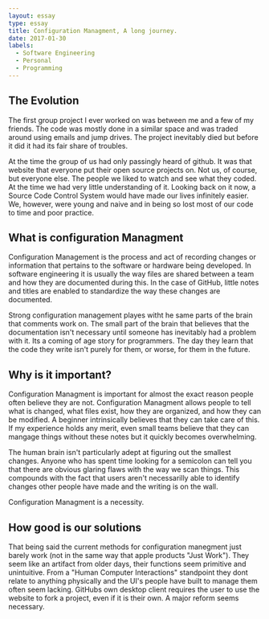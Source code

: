 ```yaml
---
layout: essay
type: essay
title: Configuration Managment, A long journey.
date: 2017-01-30
labels:
  - Software Engineering
  - Personal
  - Programming
---
```


## The Evolution

The first group project I ever worked on was between me and a few of my friends. The code was mostly done in a similar space and was traded around using emails and jump drives. The project inevitably died but before it did it had its fair share of troubles.

At the time the group of us had only passingly heard of github. It was that website that everyone put their open source projects on. Not us, of course, but everyone else. The people we liked to watch and see what they coded. At the time we had very little understanding of it. Looking back on it now, a Source Code Control System would have made our lives infinitely easier. We, however, were young and naive and in being so lost most of our code to time and poor practice.

## What is configuration Managment
Configuration Management is the process and act of recording changes or information that pertains to the software or hardware being developed. In software engineering it is usually the way files are shared between a team and how they are documented during this. In the case of GitHub, little notes and titles are enabled to standardize the way these changes are documented.

Strong configuration management playes witht he same parts of the brain that comments work on. The small part of the brain that believes that the documentation isn't necessary until someone has inevitably had a problem with it. Its a coming of age story for programmers. The day they learn that the code they write isn't purely for them, or worse, for them in the future. 

## Why is it important?

Configuration Managment is important for almost the exact reason people often believe they are not. Configuration Managment allows people to tell what is changed, what files exist, how they are organized, and how they can be modified. A beginner intrinsically believes that they can take care of this. If my experience holds any merit, even small teams believe that they can mangage things without these notes but it quickly becomes overwhelming.

The human brain isn't particularly adept at figuring out the smallest changes. Anyone who has spent time looking for a semicolon can tell you that there are obvious glaring flaws with the way we scan things. This compounds with the fact that users aren't necessarilly able to identify changes other people have made and the writing is on the wall.

Configuration Managment is a necessity. 

## How good is our solutions

That being said the current methods for configuration manegment just barely work (not in the same way that apple products "Just Work"). They seem like an artifact from older days, their functions seem primitive and unintuitive. From a "Human Computer Interactions" standpoint they dont relate to anything physically and the UI's people have built to manage them often seem lacking. GitHubs own desktop client requires the user to use the website to fork a project, even if it is their own. A major reform seems necessary. 
	
